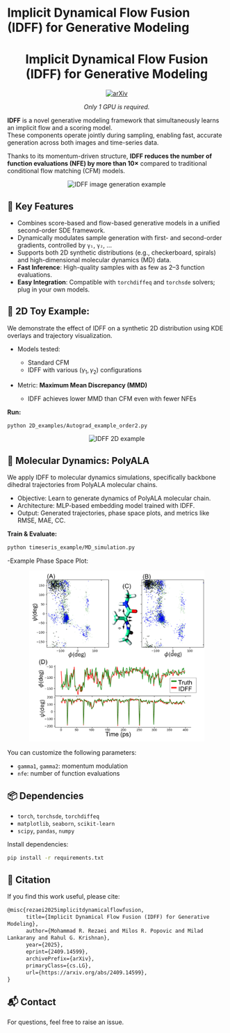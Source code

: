 # Implicit Dynamical Flow Fusion (IDFF) for Generative Modeling
<h1 align="center">Implicit Dynamical Flow Fusion (IDFF) for Generative Modeling</h1>
<p align="center">
  <a href="https://arxiv.org/abs/2409.14599">
    <img src="https://img.shields.io/badge/arXiv-Paper-red?logo=arxiv" alt="arXiv">
  </a>
</p>

<p align="center">
<em>Only 1 GPU is required.</em>
</p>


**IDFF** is a novel generative modeling framework that simultaneously learns an implicit flow and a scoring model.  
These components operate jointly during sampling, enabling fast, accurate generation across both images and time-series data.

Thanks to its momentum-driven structure, **IDFF reduces the number of function evaluations (NFE) by more than 10×** compared to traditional conditional flow matching (CFM) models.

<p align="center">
<img src="2D_examples/ImageGen.png" alt="IDFF image generation example" width="90%"/>
</p>

## 🔬 Key Features

- Combines score-based and flow-based generative models in a unified second-order SDE framework.
- Dynamically modulates sample generation with first- and second-order gradients, controlled by `γ₁`, `γ₂`, ...
-  Supports both 2D synthetic distributions (e.g., checkerboard, spirals) and high-dimensional molecular dynamics (MD) data.
- **Fast Inference**: High-quality samples with as few as 2–3 function evaluations.
- **Easy Integration**: Compatible with `torchdiffeq` and `torchsde` solvers; plug in your own models.

## 🧪 2D Toy Example:

We demonstrate the effect of IDFF on a synthetic 2D distribution using KDE overlays and trajectory visualization.

- Models tested:  
  - Standard CFM  
  - IDFF with various $(\gamma_1, \gamma_2)$ configurations

- Metric: **Maximum Mean Discrepancy (MMD)**  
  - IDFF achieves lower MMD than CFM even with fewer NFEs

**Run:**
```bash
python 2D_examples/Autograd_example_order2.py
````

<p align="center">
<img src="2D_examples/sample_8gaussians/kde_with_baselines_and_gamma3_rotated.png" alt="IDFF 2D example" width="90%"/>
</p>


## 🧬 Molecular Dynamics: PolyALA

We apply IDFF to molecular dynamics simulations, specifically backbone dihedral trajectories from PolyALA molecular chains.

* Objective: Learn to generate dynamics of PolyALA molecular chain.
* Architecture: MLP-based embedding model trained with IDFF.
* Output: Generated trajectories, phase space plots, and metrics like RMSE, MAE, CC.

**Train & Evaluate:**

```bash
python timeseris_example/MD_simulation.py
```

-Example Phase Space Plot:

<p align="center">
<img src="timeseris_example/md_sim.png" width="80%">
</p>

You can customize the following parameters:
* `gamma1`, `gamma2`: momentum modulation
* `nfe`: number of function evaluations


## 📦 Dependencies

* `torch`, `torchsde`, `torchdiffeq`
* `matplotlib`, `seaborn`, `scikit-learn`
* `scipy`, `pandas`, `numpy`

Install dependencies:

```bash
pip install -r requirements.txt
```

## 🧠 Citation

If you find this work useful, please cite:

```
@misc{rezaei2025implicitdynamicalflowfusion,
      title={Implicit Dynamical Flow Fusion (IDFF) for Generative Modeling}, 
      author={Mohammad R. Rezaei and Milos R. Popovic and Milad Lankarany and Rahul G. Krishnan},
      year={2025},
      eprint={2409.14599},
      archivePrefix={arXiv},
      primaryClass={cs.LG},
      url={https://arxiv.org/abs/2409.14599}, 
}
```

## 📬 Contact

For questions, feel free to raise an issue.

